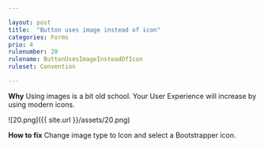 ```yaml
---

layout: post
title:  "Button uses image instead of icon"
categories: Forms
prio: 4
rulenumber: 20
rulename: ButtonUsesImageInsteadOfIcon
ruleset: Convention

---
```


**Why**
Using images is a bit old school. Your User Experience will increase by using modern icons.

![20.png]({{ site.url }}/assets/20.png)

**How to fix**
Change image type to Icon and select a Bootstrapper icon.